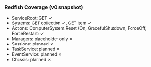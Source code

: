 ### Redfish Coverage (v0 snapshot)

- ServiceRoot: GET ✓
- Systems: GET collection ✓, GET item ✓
- Actions: ComputerSystem.Reset (On, GracefulShutdown, ForceOff, ForceRestart) ✓
- Managers: placeholder only ✗
- Sessions: planned ✗
- TaskService: planned ✗
- EventService: planned ✗
- Chassis: planned ✗



